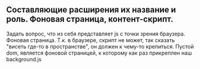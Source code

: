 ## Составляющие расширения их название и роль. Фоновая страница, контент-скрипт.

Задать вопрос, что из себя представляет js с точки зрения браузера.
Фоновая страница.
Т.к. в браузере, скрипт не может, так сказать "висеть где-то в пространстве", он должен к чему-то крепиться. Пустой dom, является фоновой страницей, к которому как раз прикреплен наш background.js